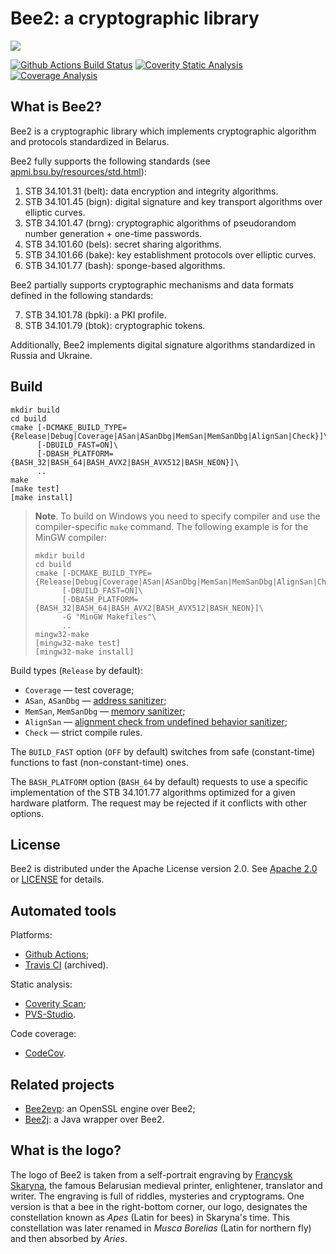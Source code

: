 # Bee2: a cryptographic library

![](img/bee2.png)

[![Github Actions Build Status](https://github.com/agievich/bee2/actions/workflows/build.yml/badge.svg)](https://github.com/agievich/bee2/actions/workflows/build.yml)
[![Coverity Static Analysis](https://scan.coverity.com/projects/8544/badge.svg)](https://scan.coverity.com/projects/agievich-bee2)
[![Coverage Analysis](https://codecov.io/gh/agievich/bee2/coverage.svg?branch=master)](https://codecov.io/gh/agievich/bee2?branch=master)

## What is Bee2?

Bee2 is a cryptographic library which implements cryptographic 
algorithm and protocols standardized in Belarus. 

Bee2 fully supports the following standards 
(see [apmi.bsu.by/resources/std.html](http://apmi.bsu.by/resources/std.html)):

1. STB 34.101.31 (belt): data encryption and integrity algorithms.
2. STB 34.101.45 (bign): digital signature and key transport algorithms 
   over elliptic curves.
3. STB 34.101.47 (brng): cryptographic algorithms of pseudorandom number 
   generation + one-time passwords.
4. STB 34.101.60 (bels): secret sharing algorithms.
5. STB 34.101.66 (bake): key establishment protocols over elliptic curves. 
6. STB 34.101.77 (bash): sponge-based algorithms. 

Bee2 partially supports cryptographic mechanisms and data formats defined in 
the following standards:

7. STB 34.101.78 (bpki): a PKI profile. 
8. STB 34.101.79 (btok): cryptographic tokens. 

Additionally, Bee2 implements digital signature algorithms standardized in 
Russia and Ukraine.

## Build

```
mkdir build
cd build
cmake [-DCMAKE_BUILD_TYPE={Release|Debug|Coverage|ASan|ASanDbg|MemSan|MemSanDbg|AlignSan|Check}]\
      [-DBUILD_FAST=ON]\
      [-DBASH_PLATFORM={BASH_32|BASH_64|BASH_AVX2|BASH_AVX512|BASH_NEON}]\
      ..
make
[make test]
[make install]
```

> **Note**. To build on Windows you need to specify compiler and use the
compiler-specific `make` command. The following example is for the MinGW
compiler:
> ```
> mkdir build
> cd build
> cmake [-DCMAKE_BUILD_TYPE={Release|Debug|Coverage|ASan|ASanDbg|MemSan|MemSanDbg|AlignSan|Check}]\
>       [-DBUILD_FAST=ON]\
>       [-DBASH_PLATFORM={BASH_32|BASH_64|BASH_AVX2|BASH_AVX512|BASH_NEON}]\
>       -G "MinGW Makefiles"\
>       ..
> mingw32-make
> [mingw32-make test]
> [mingw32-make install]
> ```

Build types (`Release` by default):
   
*  `Coverage` — test coverage;
*  `ASan`, `ASanDbg` — [address sanitizer](http://en.wikipedia.org/wiki/AddressSanitizer);
*  `MemSan`, `MemSanDbg` — [memory sanitizer](http://code.google.com/p/memory-sanitizer/);
*  `AlignSan` — [alignment check from undefined behavior sanitizer](https://clang.llvm.org/docs/UndefinedBehaviorSanitizer.html);
*  `Check` — strict compile rules.

The `BUILD_FAST` option (`OFF` by default) switches from safe (constant-time) 
functions to fast (non-constant-time) ones.

The `BASH_PLATFORM` option (`BASH_64` by default) requests to use a specific
implementation of the STB 34.101.77 algorithms optimized for a given hardware
platform. The request may be rejected if it conflicts with other options.

## License

Bee2 is distributed under the Apache License version 2.0. See 
[Apache 2.0](http://www.apache.org/licenses/LICENSE-2.0) or 
[LICENSE](LICENSE.txt) for details.

## Automated tools

Platforms:

* [Github Actions](https://github.com/agievich/bee2/actions);
* [Travis CI](https://app.travis-ci.com/github/agievich/bee2) (archived).

Static analysis:

* [Coverity Scan](https://scan.coverity.com/projects/agievich-bee2);
* [PVS-Studio](https://pvs-studio.com/en/pvs-studio/?utm_source=github&utm_medium=organic&utm_campaign=open_source).

Code coverage:

* [CodeCov](https://app.codecov.io/gh/agievich/bee2?branch=master).

## Related projects

* [Bee2evp](https://github.com/bcrypto/bee2evp): an OpenSSL engine over Bee2;
* [Bee2j](https://github.com/bcrypto/bee2j): a Java wrapper over Bee2.

## What is the logo?

The logo of Bee2 is taken from a self-portrait engraving by 
[Francysk Skaryna](https://en.wikipedia.org/wiki/Francysk_Skaryna), the famous 
Belarusian medieval printer, enlightener, translator and writer. The engraving
is full of riddles, mysteries and cryptograms. One version is that a bee in the
right-bottom corner, our logo, designates the constellation known as *Apes*
(Latin for bees) in Skaryna's time. This constellation was later renamed in
*Musca Borelias* (Latin for northern fly) and then absorbed by *Aries*.

